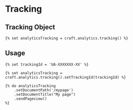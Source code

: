 # Tracking

## Tracking Object

    {% set analyticsTracking = craft.analytics.tracking() %}
    
## Usage

    {% set trackingId = 'UA-XXXXXXX-XX' %}

    {% set analyticsTracking = craft.analytics.tracking().setTrackingId(trackingId) %}
    
    {% do analyticsTracking
        .setDocumentPath('/mypage')
        .setDocumentTitle("My page")
        .sendPageview()
    %}
